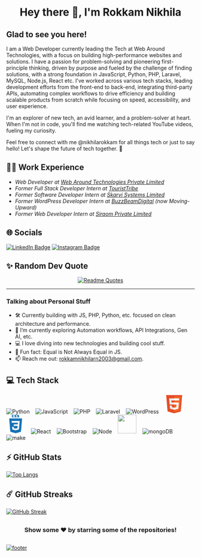 <h1 align="center">
  <b>Hey there 👋, I'm Rokkam Nikhila</b>
</h1>

<h2>Glad to see you here!</h2>

<!--Profile Views-->
<!--![](https://komarev.com/ghpvc/?username=nikhilarokkam&abbreviated=true)-->

I am a Web Developer currently leading the Tech at Web Around Technologies, with a focus on building high-performance websites and solutions.
I have a passion for problem-solving and pioneering first-principle thinking, driven by purpose and fueled by the challenge of finding solutions, with a strong foundation in JavaScript, Python, PHP, Laravel, MySQL, Node.js, React etc. I've worked across various tech stacks, leading development efforts from the front-end to back-end, integrating third-party APIs, automating complex workflows to drive efficiency and building scalable products from scratch while focusing on speed, accessibility, and user experience.

I'm an explorer of new tech, an avid learner, and a problem-solver at heart. When I'm not in code, you'll find me watching tech-related YouTube videos, fueling my curiosity.

Feel free to connect with me @nikhilarokkam for all things tech or just to say hello! Let's shape the future of tech together. 🌟

## 👩‍💻 Work Experience
- *Web Developer at [Web Around Technologies Private Limited](https://webaround.in/)*
- *Former Full Stack Developer Intern at [TouristTribe](https://touristtribe.org/)*   
- *Former Software Developer Intern at [Skarvi Systems Limited](https://skarvisystems.co.uk/)*  
- *Former WordPress Developer Intern at [BuzzBeamDigital](https://www.linkedin.com/company/moving-upward/) (now Moving-Upward)*  
- *Former Web Developer Intern at [Siraom Private Limited](https://wainsy.com/)*

## 🌐 Socials
[![LinkedIn Badge](https://img.shields.io/badge/LinkedIn-0077B5?style=flat&logo=linkedin&logoColor=white)](https://www.linkedin.com/in/nikhila-rokkam-54a817259/)
[![Instagram Badge](https://img.shields.io/badge/Instagram-E4405F?style=flat&logo=instagram&logoColor=white)](https://www.instagram.com/___being__nikki___/?hl=en)
<!--
**nikhilarokkam/nikhilarokkam** is a ✨ _special_ ✨ repository because its `README.md` (this file) appears on your GitHub profile.

Here are some ideas to get you started:

- 🔭 I’m currently working on ...
- 🌱 I’m currently learning ...
- 👯 I’m looking to collaborate on ...
- 🤔 I’m looking for help with ...
- 💬 Ask me about ...
- 📫 How to reach me: ...
- 😄 Pronouns: ...
- ⚡ Fun fact: ...
-->

## ✨ Random Dev Quote
<div align="center">
  <a href="https://github.com/piyushsuthar/github-readme-quotes">
    <img src="https://quotes-github-readme.vercel.app/api?type=horizontal&theme=dark" alt="Readme Quotes" />
  </a>
</div>
<hr>
<h3>Talking about Personal Stuff</h3>
<ul>
  <li>🛠   Currently building with JS, PHP, Python, etc. focused on clean architecture and performance.</li>
  <li>🚀   I’m currently exploring Automation workflows, API Integrations, Gen AI, etc.</li>
  <li>💻   I love diving into new technologies and building cool stuff.</li>
  <li>👾   Fun fact: Equal is Not Always Equal in JS.</li>
  <li>📫   Reach me out: <a href="mailto:rokkamnikhilarn2003@gmail.com">rokkamnikhilarn2003@gmail.com</a>.</li>
</ul>

## 💻 Tech Stack
<div>
 <img src="https://github.com/user-attachments/assets/17c45887-e7a1-4f21-856a-be4b544ca283" title="Python" alt="Python" width="50" height="50"/>&nbsp;&nbsp;&nbsp;
  <img src="https://github.com/user-attachments/assets/91ec3442-71e7-4865-92dc-659ec1e9618a" title="JavaScript" alt="JavaScript" width="50" height="50"/>&nbsp;&nbsp;&nbsp;
  <img src="https://github.com/user-attachments/assets/eeafcf08-ae14-4b7b-8a3d-8eacece655bf" title="PHP" alt="PHP" width="50" height="50"/>&nbsp;&nbsp;&nbsp;
 <img src="https://github.com/user-attachments/assets/fd154078-2379-4fbc-9c65-0b75f4805166" title="Laravel" alt="Laravel" width="50" height="50"/>&nbsp;&nbsp;&nbsp;
  <img src="https://github.com/user-attachments/assets/ac910234-9e39-4d99-a6f2-6cbe8d5d2037" title="WordPress"  alt="WordPress" width="50" height="50"/>&nbsp;&nbsp;&nbsp;
 <img src="https://github.com/devicons/devicon/blob/master/icons/html5/html5-original.svg" title="HTML5" alt="HTML" width="50" height="50"/>&nbsp;&nbsp;&nbsp;
 <img src="https://github.com/devicons/devicon/blob/master/icons/css3/css3-plain-wordmark.svg"  title="CSS3" alt="CSS" width="50" height="50"/>&nbsp;&nbsp;&nbsp;
 <img src="https://cdn.jsdelivr.net/gh/devicons/devicon/icons/react/react-original.svg" title="React" alt="React" width="50" height="50"/>&nbsp;&nbsp;&nbsp;
<!--  <img src="https://github.com/devicons/devicon/blob/master/icons/jquery/jquery-original-wordmark.svg" title="jQuery" alt="jQuery" width="40" height="40"/>&nbsp; -->
 <img src="https://cdn.jsdelivr.net/gh/devicons/devicon@latest/icons/bootstrap/bootstrap-original.svg" title="Bootstrap" alt="Bootstrap" width="50" height="50"/>&nbsp;&nbsp;&nbsp;
 <img src="https://cdn.jsdelivr.net/gh/devicons/devicon/icons/nodejs/nodejs-original.svg" title="Node" alt="Node" width="50" height="50"/>&nbsp;&nbsp;&nbsp;
<!--  <img src="https://cdn.jsdelivr.net/gh/devicons/devicon/icons/express/express-original.svg" width="40" height="40"/>&nbsp; -->
<!--   <img src="https://github.com/devicons/devicon/blob/master/icons/git/git-original-wordmark.svg" title="Git" **alt="Git" width="40" height="40"/>&nbsp; -->
  <img src="https://cdn.jsdelivr.net/gh/devicons/devicon/icons/mysql/mysql-original.svg" width="50" height="50"/>&nbsp;&nbsp;&nbsp;
 <img src="https://github.com/user-attachments/assets/93caf2c1-c8d2-4db1-878f-1ea5c0502004" title="mongoDB"  alt="mongoDB" width="50" height="50"/>&nbsp;&nbsp;&nbsp;
  <img src="https://avatars.githubusercontent.com/u/8357502?s=200&v=4" title="make"  alt="make" width="50" height="50"/>&nbsp;
</div>

## ⚡ GitHub Stats
[![Top Langs](https://github-readme-stats.vercel.app/api/top-langs/?username=nikhilarokkam&layout=compact&theme=vision-friendly-dark)](https://github.com/anuraghazra/github-readme-stats)

## ☄️ GitHub Streaks
[![GitHub Streak](http://github-readme-streak-stats.herokuapp.com?user=nikhilarokkam&theme=dark&background=000000)](https://git.io/streak-stats)

<h2 dir="auto"></h2>
<div align="center">
<h3>Show some ❤️ by starring some of the repositories!</h3>
</div>

<h2 dir="auto"></h2>

<p dir="auto"><a target="_blank" rel="noopener noreferrer" href="/JayantGoel001/JayantGoel001/blob/master/WEBP/footer.webp"><img src="/JayantGoel001/JayantGoel001/raw/master/WEBP/footer.webp" alt="footer" style="max-width: 100%;"></a></p>
